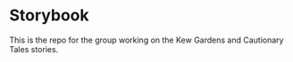 # Storybook
This is the repo for the group working on the Kew Gardens and Cautionary Tales stories. 

